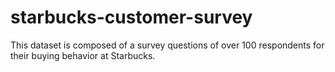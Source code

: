 # starbucks-customer-survey
This dataset is composed of a survey questions of over 100 respondents for their buying behavior at Starbucks.
